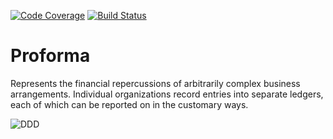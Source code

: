 [![Code Coverage][cov-i]][cov-u]  [![Build Status][ci-i]][ci-u]
<!--- [![Documentation][doc-i]][doc-u] ---> <!--- [![Zulip Chat][chat-i]][chat-u] --->
<!--- the following two may not be needed ... GitHub automatically adds README
      Citation and License links to the RHS of the page for appropriately-named files --->
<!--- [![License][lic-i]][lic-u] ---> <!--- [![Citation][cit-i]][cit-u] --->


# Proforma

Represents the financial repercussions of arbitrarily complex business arrangements. Individual organizations record entries into separate ledgers, each of which can be reported on in the customary ways.


![DDD](ddd/DDD-Proforma.png)


[cov-i]: https://codecov.io/gh/blabatt/mg-proforma/graph/badge.svg?token=17GZCUYW2N
[cov-u]: https://codecov.io/gh/blabatt/mg-proforma
[ci-i]: https://github.com/blabatt/mg-proforma/actions/workflows/CI.yml/badge.svg
[ci-u]: https://github.com/blabatt/mg-proforma/actions?query=workflow%3ACI

[doc-i]: https://img.shields.io/badge/docs-stable-blue?style=plastic
[doc-u]: file:///home/blabattiii/Projects/vesta/microgrids/Proforma/docs/build/index.html 
<!--- taken from DifferentialEquations.jl change the data! --->
[chat-i]: https://img.shields.io/static/v1?label=Zulip&message=chat&color=9558b2&labelColor=389826 
<!--- taken from DifferentialEquations.jl change the data! --->
[chat-u]: https://julialang.zulipchat.com/#narrow/stream/279055-sciml-bridged 

[lic-i]: https://img.shields.io/badge/docs-stable-blue?style=plastic
[lic-u]: file:///home/blabattiii/Projects/vesta/microgrids/Proforma/docs/build/index.html 
<!--- taken from DifferentialEquations.jl change the data! --->
[cit-i]: https://zenodo.org/badge/58516043.svg 
<!--- taken from DifferentialEquations.jl change the data! --->
[cit-u]: https://zenodo.org/badge/latestdoi/58516043 

